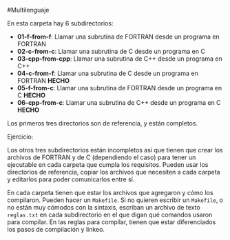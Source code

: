 #Multilenguaje

En esta carpeta hay 6 subdirectorios:

- **01-f-from-f**: Llamar una subrutina de FORTRAN desde un programa en FORTRAN
- **02-c-from-c**: Llamar una subrutina de C desde un programa en C
- **03-cpp-from-cpp**: Llamar una subrutina de C++ desde un programa en C++
- **04-c-from-f**: Llamar una subrutina de C desde un programa en FORTRAN **HECHO**
- **05-f-from-c**: Llamar una subrutina de FORTRAN desde un programa en C **HECHO**
- **06-cpp-from-c**: Llamar una subrutina de C++ desde un programa en C   **HECHO**


Los primeros tres directorios son de referencia, y están completos.


Ejercicio:

Los otros tres subdirectorios están incompletos así que tienen que
crear los archivos de FORTRAN y de C (dependiendo el caso) para tener
un ejecutable en cada carpeta que cumpla los requisitos. Pueden usar
los directorios de referencia, copiar los archivos que necesiten a
cada carpeta y editarlos para poder comunicarlos entre sí.

En cada carpeta tienen que estar los archivos que agregaron y cómo los
compilaron. Pueden hacer un `Makefile`. Si no quieren escribir un
`Makefile`, o no están muy cómodos con la sintaxis, escriban un
archivo de texto `reglas.txt` en cada subdirectorio en el que digan
qué comandos usaron para compilar. En las reglas para compilar, tienen
que estar diferenciados los pasos de compilación y linkeo.
